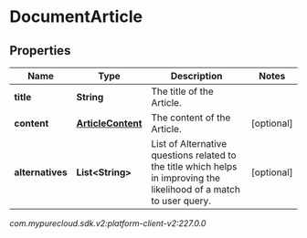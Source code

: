 # DocumentArticle


## Properties

| Name | Type | Description | Notes |
| ------------ | ------------- | ------------- | ------------- |
| **title** | **String** | The title of the Article. |  |
| **content** | [**ArticleContent**](ArticleContent) | The content of the Article. |  [optional] |
| **alternatives** | **List&lt;String&gt;** | List of Alternative questions related to the title which helps in improving the likelihood of a match to user query. |  [optional] |




_com.mypurecloud.sdk.v2:platform-client-v2:227.0.0_
